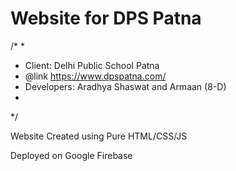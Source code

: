# Website for DPS Patna

 /*
 *
 * Client: Delhi Public School Patna
 * @link https://www.dpspatna.com/
 * Developers: Aradhya Shaswat and Armaan (8-D)
 *
 */
 
 Website Created using Pure HTML/CSS/JS
 
 Deployed on Google Firebase
